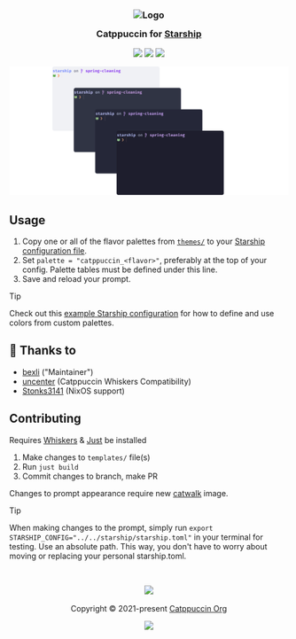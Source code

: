 <h3 align="center">
	<img src="https://raw.githubusercontent.com/catppuccin/catppuccin/main/assets/logos/exports/1544x1544_circle.png" width="100" alt="Logo"/><br/>
	<img src="https://raw.githubusercontent.com/catppuccin/catppuccin/main/assets/misc/transparent.png" height="30" width="0px"/>
	Catppuccin for <a href="https://starship.rs">Starship</a>
	<img src="https://raw.githubusercontent.com/catppuccin/catppuccin/main/assets/misc/transparent.png" height="30" width="0px"/>
</h3>

<p align="center">
	<a href="https://github.com/catppuccin/starship/stargazers"><img src="https://img.shields.io/github/stars/catppuccin/starship?colorA=363a4f&colorB=b7bdf8&style=for-the-badge"></a>
	<a href="https://github.com/catppuccin/starship/issues"><img src="https://img.shields.io/github/issues/catppuccin/starship?colorA=363a4f&colorB=f5a97f&style=for-the-badge"></a>
	<a href="https://github.com/catppuccin/starship/contributors"><img src="https://img.shields.io/github/contributors/catppuccin/starship?colorA=363a4f&colorB=a6da95&style=for-the-badge"></a>
</p>

<p align="center">
	<img src="assets/preview.webp"/>
</p>

## Usage

1. Copy one or all of the flavor palettes from [`themes/`](./themes/) to your [Starship configuration file](https://starship.rs/config/).
2. Set `palette = "catppuccin_<flavor>"`, preferably at the top of your config. Palette tables must be defined under this line.
3. Save and reload your prompt.

> [!TIP]
> Check out this [example Starship configuration](starship.toml) for how to define and use colors from custom palettes.

## 💝 Thanks to

- [bexli](https://github.com/joshpaulie) ("Maintainer")
- [uncenter](https://github.com/uncenter) (Catppuccin Whiskers Compatibility)
- [Stonks3141](https://github.com/Stonks3141) (NixOS support)

## Contributing
Requires [Whiskers](https://github.com/catppuccin/whiskers) & [Just](https://github.com/casey/just) be installed

1. Make changes to `templates/` file(s)
2. Run `just build`
3. Commit changes to branch, make PR

Changes to prompt appearance require new [catwalk](https://github.com/catppuccin/catwalk) image.

> [!TIP]
> When making changes to the prompt, simply run `export STARSHIP_CONFIG="../../starship/starship.toml"` in your terminal for testing. Use an absolute path. This way, you don't have to worry about moving or replacing your personal starship.toml.

&nbsp;

<p align="center">
	<img src="https://raw.githubusercontent.com/catppuccin/catppuccin/main/assets/footers/gray0_ctp_on_line.svg?sanitize=true" />
</p>

<p align="center">
	Copyright &copy; 2021-present <a href="https://github.com/catppuccin" target="_blank">Catppuccin Org</a>
</p>

<p align="center">
	<a href="https://github.com/catppuccin/catppuccin/blob/main/LICENSE"><img src="https://img.shields.io/static/v1.svg?style=for-the-badge&label=License&message=MIT&logoColor=d9e0ee&colorA=363a4f&colorB=b7bdf8"/></a>
</p>
